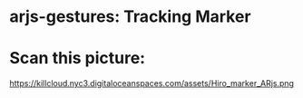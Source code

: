 # arjs-gestures: Tracking Marker
# Scan this picture:
https://killcloud.nyc3.digitaloceanspaces.com/assets/Hiro_marker_ARjs.png
